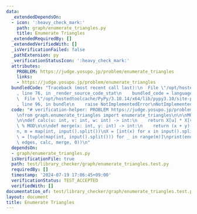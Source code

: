 ```yaml
---
data:
  _extendedDependsOn:
  - icon: ':heavy_check_mark:'
    path: graph/enumerate_triangles.py
    title: Enumerate Triangles
  _extendedRequiredBy: []
  _extendedVerifiedWith: []
  _isVerificationFailed: false
  _pathExtension: py
  _verificationStatusIcon: ':heavy_check_mark:'
  attributes:
    PROBLEM: https://judge.yosupo.jp/problem/enumerate_triangles
    links:
    - https://judge.yosupo.jp/problem/enumerate_triangles
  bundledCode: "Traceback (most recent call last):\n  File \"/opt/hostedtoolcache/PyPy/3.10.14/x64/lib/pypy3.10/site-packages/onlinejudge_verify/documentation/build.py\"\
    , line 76, in _render_source_code_stat\n    bundled_code = language.bundle(\n\
    \  File \"/opt/hostedtoolcache/PyPy/3.10.14/x64/lib/pypy3.10/site-packages/onlinejudge_verify/languages/python.py\"\
    , line 96, in bundle\n    raise NotImplementedError\nNotImplementedError\n"
  code: "# verification-helper: PROBLEM https://judge.yosupo.jp/problem/enumerate_triangles\n\
    \nfrom graph.enumerate_triangles import enumerate_triangles\n\n\nMOD = 998244353\n\
    \n\ndef calc(u: int, v: int, w: int) -> int:\n    return X[u] * X[v] % MOD * X[w]\
    \ % MOD\n\n\ndef merge(x: int, y: int) -> int:\n    return (x + y) % MOD\n\n\n\
    n, m = map(int, input().split())\nX = [int(x) for x in input().split()]\nedges\
    \ = [tuple(map(int, input().split())) for _ in range(m)]\nprint(enumerate_triangles(n,\
    \ edges, calc, merge, 0))\n"
  dependsOn:
  - graph/enumerate_triangles.py
  isVerificationFile: true
  path: test/library_checker/graph/enumerate_triangles.test.py
  requiredBy: []
  timestamp: '2024-07-19 17:06:45+09:00'
  verificationStatus: TEST_ACCEPTED
  verifiedWith: []
documentation_of: test/library_checker/graph/enumerate_triangles.test.py
layout: document
title: Enumerate Triangles
---
```


